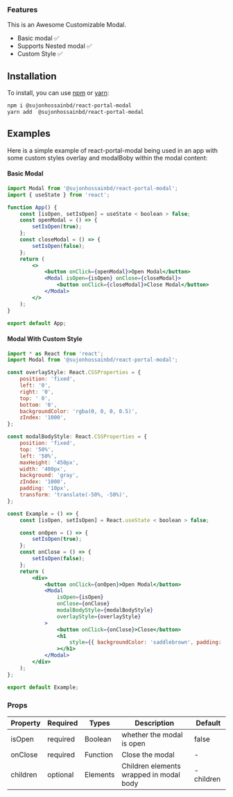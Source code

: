 ### Features

This is an Awesome Customizable Modal.

-   Basic modal ✅
-   Supports Nested modal ✅
-   Custom Style ✅

## Installation

To install, you can use [npm](https://npmjs.org/) or [yarn](https://yarnpkg.com):

```bash
npm i @sujonhossainbd/react-portal-modal
yarn add  @sujonhossainbd/react-portal-modal
```

## Examples

Here is a simple example of react-portal-modal being used in an app with some custom
styles overlay and modalBoby within the modal content:

#### Basic Modal

```jsx
import Modal from '@sujonhossainbd/react-portal-modal';
import { useState } from 'react';

function App() {
    const [isOpen, setIsOpen] = useState < boolean > false;
    const openModal = () => {
        setIsOpen(true);
    };
    const closeModal = () => {
        setIsOpen(false);
    };
    return (
        <>
            <button onClick={openModal}>Open Modal</button>
            <Modal isOpen={isOpen} onClose={closeModal}>
                <button onClick={closeModal}>Close Modal</button>
            </Modal>
        </>
    );
}

export default App;
```

#### Modal With Custom Style

```jsx
import * as React from 'react';
import Modal from '@sujonhossainbd/react-portal-modal';

const overlayStyle: React.CSSProperties = {
    position: 'fixed',
    left: '0',
    right: '0',
    top: ' 0',
    bottom: '0',
    backgroundColor: 'rgba(0, 0, 0, 0.5)',
    zIndex: '1000',
};

const modalBodyStyle: React.CSSProperties = {
    position: 'fixed',
    top: '50%',
    left: '50%',
    maxHeight: '450px',
    width: '400px',
    background: 'gray',
    zIndex: '1000',
    padding: '10px',
    transform: 'translate(-50%, -50%)',
};

const Example = () => {
    const [isOpen, setIsOpen] = React.useState < boolean > false;

    const onOpen = () => {
        setIsOpen(true);
    };
    const onClose = () => {
        setIsOpen(false);
    };
    return (
        <div>
            <button onClick={onOpen}>Open Modal</button>
            <Modal
                isOpen={isOpen}
                onClose={onClose}
                modalBodyStyle={modalBodyStyle}
                overlayStyle={overlayStyle}
            >
                <button onClick={onClose}>Close</button>
                <h1
                    style={{ backgroundColor: 'saddlebrown', padding: '100px' }}
                ></h1>
            </Modal>
        </div>
    );
};

export default Example;
```

### Props

| Property | Required | Types    | Description                             | Default    |
| -------- | -------- | -------- | --------------------------------------- | ---------- |
| isOpen   | required | Boolean  | whether the modal is open               | false      |
| onClose  | required | Function | Close the modal                         | -          |
| children | optional | Elements | Children elements wrapped in modal body | - children |
